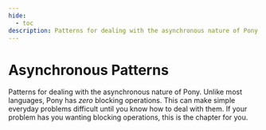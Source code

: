 ```yaml
---
hide:
  - toc
description: Patterns for dealing with the asynchronous nature of Pony. Unlike most languages, Pony has zero blocking operations.
---
```


# Asynchronous Patterns

Patterns for dealing with the asynchronous nature of Pony. Unlike most languages, Pony has *zero* blocking operations. This can make simple everyday problems difficult until you know how to deal with them. If your problem has you wanting blocking operations, this is the chapter for you.
